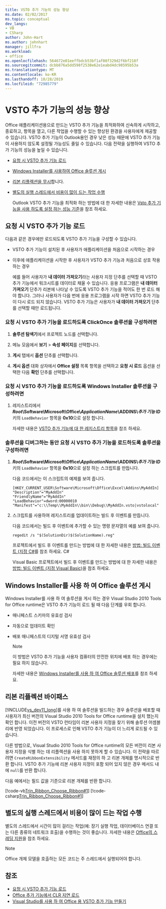 ```yaml
---
title: VSTO 추가 기능의 성능 향상
ms.date: 02/02/2017
ms.topic: conceptual
dev_langs:
- VB
- CSharp
author: John-Hart
ms.author: johnhart
manager: jillfra
ms.workload:
- office
ms.openlocfilehash: 564672e01eeffbdcb53bf1af08f329d2f6bf218f
ms.sourcegitcommit: dcbb876a5dd598f2538e62e1eabd4dc98595b53a
ms.translationtype: MT
ms.contentlocale: ko-KR
ms.lasthandoff: 10/28/2019
ms.locfileid: "72985779"
---
```

# <a name="improve-the-performance-of-a-vsto-add-in"></a>VSTO 추가 기능의 성능 향상
  Office 애플리케이션용으로 만드는 VSTO 추가 기능을 최적화하여 신속하게 시작하고, 종료하고, 항목을 열고, 다른 작업을 수행할 수 있는 향상된 환경을 사용자에게 제공할 수 있습니다. VSTO 추가 기능이 Outlook용인 경우 낮은 성능 때문에 VSTO 추가 기능이 사용하지 않도록 설정될 가능성도 줄일 수 있습니다. 다음 전략을 실행하여 VSTO 추가 기능의 성능을 높일 수 있습니다.

- [요청 시 VSTO 추가 기능 로드](#Load)

- [Windows Installer를 사용하여 Office 솔루션 게시](#Publish)

- [리본 리플렉션을 무시](#Bypass)합니다.

- [별도의 실행 스레드에서 비용이 많이 드는 작업 수행](#Perform)

  Outlook VSTO 추가 기능을 최적화 하는 방법에 대 한 자세한 내용은 [Vsto 추가 기능을 사용 하도록 설정 하는 성능 기준](/previous-versions/office/jj228679(v=office.15)#ol15WhatsNew_AddinDisabling)을 참조 하세요.

## <a name="Load"></a> 요청 시 VSTO 추가 기능 로드
 다음과 같은 경우에만 로드되도록 VSTO 추가 기능을 구성할 수 있습니다.

- VSTO 추가 기능이 설치된 후 사용자가 애플리케이션을 처음으로 시작하는 경우

- 이후에 애플리케이션을 시작한 후 사용자가 VSTO 추가 기능과 처음으로 상호 작용하는 경우

  예를 들어 사용자가 **내 데이터 가져오기**라는 사용자 지정 단추를 선택할 때 VSTO 추가 기능에서 워크시트를 데이터로 채울 수 있습니다. 응용 프로그램은 **내 데이터 가져오기** 단추가 리본에 나타날 수 있도록 VSTO 추가 기능을 적어도 한 번 로드 해야 합니다. 그러나 사용자가 다음 번에 응용 프로그램을 시작 하면 VSTO 추가 기능이 다시 로드 되지 않습니다. VSTO 추가 기능은 사용자가 **내 데이터 가져오기** 단추를 선택할 때만 로드됩니다.

### <a name="to-configure-a-clickonce-solution-to-load-vsto-add-ins-on-demand"></a>요청 시 VSTO 추가 기능을 로드하도록 ClickOnce 솔루션을 구성하려면

1. **솔루션 탐색기**에서 프로젝트 노드를 선택합니다.

2. 메뉴 모음에서 **보기** > **속성 페이지**를 선택합니다.

3. **게시** 탭에서 **옵션** 단추를 선택합니다.

4. **게시 옵션** 대화 상자에서 **Office 설정** 목록 항목을 선택하고 **요청 시 로드** 옵션을 선택한 다음 **확인** 단추를 선택합니다.

### <a name="to-configure-a-windows-installer-solution-to-load-vsto-add-ins-on-demand"></a>요청 시 VSTO 추가 기능을 로드하도록 Windows Installer 솔루션을 구성하려면

1. 레지스트리에서 **_Root_\Software\Microsoft\Office\\_ApplicationName_\ADDINS\\_추가 기능 ID_** 키의 `LoadBehavior` 항목을 **0x10**으로 설정 합니다.

     자세한 내용은 [VSTO 추가 기능에 대 한 레지스트리 항목](../vsto/registry-entries-for-vsto-add-ins.md)을 참조 하세요.

### <a name="to-configure-a-solution-to-load-vsto-add-ins-on-demand-while-you-debug-the-solution"></a>솔루션을 디버그하는 동안 요청 시 VSTO 추가 기능을 로드하도록 솔루션을 구성하려면

1. **_Root_\Software\Microsoft\Office\\_ApplicationName_\ADDINS\\_추가 기능 ID_** 키의 `LoadBehavior` 항목을 **0x10**으로 설정 하는 스크립트를 만듭니다.

     다음 코드에서는 이 스크립트의 예제를 보여 줍니다.

    ```cmd/sh
    [HKEY_CURRENT_USER\Software\Microsoft\Office\Excel\Addins\MyAddIn]
    "Description"="MyAddIn"
    "FriendlyName"="MyAddIn"
    "LoadBehavior"=dword:00000010
    "Manifest"="c:\\Temp\\MyAddIn\\bin\\Debug\\MyAddIn.vsto|vstolocal"

    ```

2. 스크립트를 사용하여 레지스트리를 업데이트하는 빌드 후 이벤트를 만듭니다.

     다음 코드에서는 빌드 후 이벤트에 추가할 수 있는 명령 문자열의 예를 보여 줍니다.

    ```cmd/sh
    regedit /s "$(SolutionDir)$(SolutionName).reg"

    ```

     프로젝트에서 빌드 후 이벤트를 만드는 방법에 대 한 자세한 내용은 [방법: 빌드 이벤트 &#40;지정 C&#35;](../ide/how-to-specify-build-events-csharp.md)를 참조 하세요. C#

     Visual Basic 프로젝트에서 빌드 후 이벤트를 만드는 방법에 대 한 자세한 내용은 [방법: 빌드 이벤트 &#40;지정 Visual Basic&#41;](../ide/how-to-specify-build-events-visual-basic.md)을 참조 하세요.

## <a name="Publish"></a>Windows Installer를 사용 하 여 Office 솔루션 게시
 Windows Installer를 사용 하 여 솔루션을 게시 하는 경우 Visual Studio 2010 Tools for Office runtime은 VSTO 추가 기능이 로드 될 때 다음 단계를 우회 합니다.

- 매니페스트 스키마의 유효성 검사

- 자동으로 업데이트 확인

- 배포 매니페스트의 디지털 서명 유효성 검사

  > [!NOTE]
  > 이 방법은 VSTO 추가 기능을 사용자 컴퓨터의 안전한 위치에 배포 하는 경우에는 필요 하지 않습니다.

  자세한 내용은 [Windows Installer를 사용 하 여 Office 솔루션 배포](../vsto/deploying-an-office-solution-by-using-windows-installer.md)를 참조 하세요.

## <a name="Bypass"></a>리본 리플렉션 바이패스
 [!INCLUDE[vs_dev11_long](../sharepoint/includes/vs-dev11-long-md.md)]를 사용 하 여 솔루션을 빌드하는 경우 솔루션을 배포할 때 사용자가 최신 버전의 Visual Studio 2010 Tools for Office runtime을 설치 했는지 확인 합니다. 이전 버전의 VSTO 런타임이 리본 사용자 지정을 찾기 위해 솔루션 어셈블리에 반영 되었습니다. 이 프로세스로 인해 VSTO 추가 기능이 더 느리게 로드될 수 있습니다.

 다른 방법으로, Visual Studio 2010 Tools for Office runtime의 모든 버전이 리본 사용자 지정을 식별 하는 데 리플렉션을 사용 하지 못하게 할 수 있습니다. 이 전략을 따르려면 `CreateRibbonExtensibility` 메서드를 재정의 하 고 리본 개체를 명시적으로 반환 합니다. VSTO 추가 기능에 리본 사용자 지정이 포함 되어 있지 않은 경우 메서드 내에 `null`를 반환 합니다.

 다음 예에서는 필드 값을 기준으로 리본 개체를 반환 합니다.

 [!code-vb[Trin_Ribbon_Choose_Ribbon#1](../vsto/codesnippet/VisualBasic/trin_ribbon_choose_ribbon_4/ThisWorkbook.vb#1)]
 [!code-csharp[Trin_Ribbon_Choose_Ribbon#1](../vsto/codesnippet/CSharp/trin_ribbon_choose_ribbon_4/ThisWorkbook.cs#1)]

## <a name="Perform"></a>별도의 실행 스레드에서 비용이 많이 드는 작업 수행
 별도의 스레드에서 시간이 많이 걸리는 작업(예: 장기 실행 작업, 데이터베이스 연결 또는 다른 종류의 네트워크 호출)을 수행하는 것이 좋습니다. 자세한 내용은 [Office의 스레딩 지원](../vsto/threading-support-in-office.md)을 참조 하세요.

> [!NOTE]
> Office 개체 모델을 호출하는 모든 코드는 주 스레드에서 실행되어야 합니다.

## <a name="see-also"></a>참조

- [요청 시 VSTO 추가 기능 로드](https://blogs.msdn.microsoft.com/andreww/2008/07/14/demand-loading-vsto-add-ins/)
- [Office 추가 기능에서 CLR 지연 로드](https://blogs.msdn.microsoft.com/andreww/2008/04/19/delay-loading-the-clr-in-office-add-ins/)
- [Visual Studio를 사용 하 여 Office 용 VSTO 추가 기능 만들기](create-vsto-add-ins-for-office-by-using-visual-studio.md)

